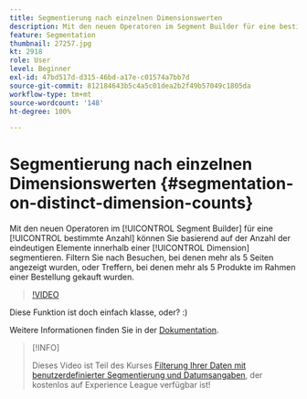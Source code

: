 ```yaml
---
title: Segmentierung nach einzelnen Dimensionswerten
description: Mit den neuen Operatoren im Segment Builder für eine bestimmte Anzahl können Sie basierend auf der Anzahl der eindeutigen Elemente innerhalb einer Dimension segmentieren. Filtern Sie nach Besuchen, bei denen mehr als 5 Seiten angezeigt wurden, oder Treffern, bei denen mehr als 5 Produkte im Rahmen einer Bestellung gekauft wurden.
feature: Segmentation
thumbnail: 27257.jpg
kt: 2918
role: User
level: Beginner
exl-id: 47bd517d-d315-46bd-a17e-c01574a7bb7d
source-git-commit: 812184643b5c4a5c01dea2b2f49b57049c1805da
workflow-type: tm+mt
source-wordcount: '148'
ht-degree: 100%

---
```


# Segmentierung nach einzelnen Dimensionswerten {#segmentation-on-distinct-dimension-counts}

Mit den neuen Operatoren im [!UICONTROL Segment Builder] für eine [!UICONTROL bestimmte Anzahl] können Sie basierend auf der Anzahl der eindeutigen Elemente innerhalb einer [!UICONTROL Dimension] segmentieren. Filtern Sie nach Besuchen, bei denen mehr als 5 Seiten angezeigt wurden, oder Treffern, bei denen mehr als 5 Produkte im Rahmen einer Bestellung gekauft wurden.

>[!VIDEO](https://video.tv.adobe.com/v/27257/?quality=12&learn=on)

Diese Funktion ist doch einfach klasse, oder? :)

Weitere Informationen finden Sie in der [Dokumentation](https://experienceleague.adobe.com/docs/analytics/components/segmentation/segment-reference/seg-operators.html?lang=de).

>[!INFO]
>
> Dieses Video ist Teil des Kurses [Filterung Ihrer Daten mit benutzerdefinierter Segmentierung und Datumsangaben](https://experienceleague.adobe.com/?recommended=Analytics-U-1-2021.1.filterdata&amp;lang=de), der kostenlos auf Experience League verfügbar ist!
